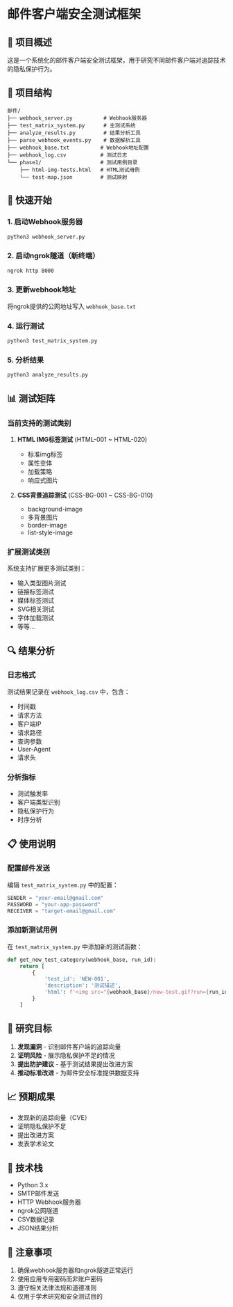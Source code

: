 # 邮件客户端安全测试框架

## 🎯 项目概述

这是一个系统化的邮件客户端安全测试框架，用于研究不同邮件客户端对追踪技术的隐私保护行为。

## 📁 项目结构

```
邮件/
├── webhook_server.py          # Webhook服务器
├── test_matrix_system.py      # 主测试系统
├── analyze_results.py         # 结果分析工具
├── parse_webhook_events.py    # 数据解析工具
├── webhook_base.txt          # Webhook地址配置
├── webhook_log.csv           # 测试日志
└── phase1/                   # 测试用例目录
    ├── html-img-tests.html   # HTML测试用例
    └── test-map.json         # 测试映射
```

## 🚀 快速开始

### 1. 启动Webhook服务器
```bash
python3 webhook_server.py
```

### 2. 启动ngrok隧道（新终端）
```bash
ngrok http 8000
```

### 3. 更新webhook地址
将ngrok提供的公网地址写入 `webhook_base.txt`

### 4. 运行测试
```bash
python3 test_matrix_system.py
```

### 5. 分析结果
```bash
python3 analyze_results.py
```

## 📊 测试矩阵

### 当前支持的测试类别

1. **HTML IMG标签测试** (HTML-001 ~ HTML-020)
   - 标准img标签
   - 属性变体
   - 加载策略
   - 响应式图片

2. **CSS背景追踪测试** (CSS-BG-001 ~ CSS-BG-010)
   - background-image
   - 多背景图片
   - border-image
   - list-style-image

### 扩展测试类别

系统支持扩展更多测试类别：
- 输入类型图片测试
- 链接标签测试
- 媒体标签测试
- SVG相关测试
- 字体加载测试
- 等等...

## 🔍 结果分析

### 日志格式
测试结果记录在 `webhook_log.csv` 中，包含：
- 时间戳
- 请求方法
- 客户端IP
- 请求路径
- 查询参数
- User-Agent
- 请求头

### 分析指标
- 测试触发率
- 客户端类型识别
- 隐私保护行为
- 时序分析

## 📋 使用说明

### 配置邮件发送
编辑 `test_matrix_system.py` 中的配置：
```python
SENDER = "your-email@gmail.com"
PASSWORD = "your-app-password"
RECEIVER = "target-email@gmail.com"
```

### 添加新测试用例
在 `test_matrix_system.py` 中添加新的测试函数：
```python
def get_new_test_category(webhook_base, run_id):
    return [
        {
            'test_id': 'NEW-001',
            'description': '测试描述',
            'html': f'<img src="{webhook_base}/new-test.gif?run={run_id}">'
        }
    ]
```

## 🎯 研究目标

1. **发现漏洞** - 识别邮件客户端的追踪向量
2. **证明风险** - 展示隐私保护不足的情况
3. **提出防护建议** - 基于测试结果提出改进方案
4. **推动标准改进** - 为邮件安全标准提供数据支持

## 📈 预期成果

- 发现新的追踪向量（CVE）
- 证明隐私保护不足
- 提出改进方案
- 发表学术论文

## 🔧 技术栈

- Python 3.x
- SMTP邮件发送
- HTTP Webhook服务器
- ngrok公网隧道
- CSV数据记录
- JSON结果分析

## 📝 注意事项

1. 确保webhook服务器和ngrok隧道正常运行
2. 使用应用专用密码而非账户密码
3. 遵守相关法律法规和道德准则
4. 仅用于学术研究和安全测试目的
